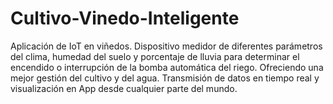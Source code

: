 # Cultivo-Vinedo-Inteligente
Aplicación de IoT en viñedos. Dispositivo medidor de diferentes parámetros del clima, humedad del suelo y porcentaje de lluvia para determinar el encendido o interrupción de la bomba automática del riego. Ofreciendo una mejor gestión del cultivo y del agua. Transmisión de datos en tiempo real y visualización en App desde cualquier parte del mundo.
